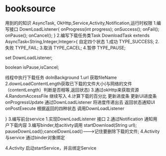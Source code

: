 # booksource
用到的的知识 AsyncTask, OkHttp,Service,Activity,Notification,运行时权限 
1.编写接口 DownLoadListener{
  onProgress(int progress);
  onSuccess();
  onFail();
  onPause();
  onCancel();
}
2.编写下载任务类Task 
DownloadTask extends AsyncTask<String,Integer,Integer>{
  自定四个状态
  1.成功 TYPE_SUCCESS;
  2.失败 TYPE_FAIL;
  3.取消 TYPE_CACEL;
  4.暂停 TYPE_PAUSE;
  
  set DownLoadListener;
  
   boolean isPause,isCancel;
  
  线程中执行下载任务 doInBackground
					1.url 获取fileName 2.downLoadContentLength获取已下载的文件大小(与网络的文件（contentLength）判断是否相等,返回状态) 3.通过okHttp来获取资源
					4.RandomAccessFile 继续写入 4.计算下载的百分比 更新进度条
  更新UI进度条       onProgressUpdate 通过DownLoadListener 将进度传递出去
  返回状态通知UI     onPostExecute 根据返回的四种状态 调用DownLoadListener
  
}
3.编写前台service 
   1.实现DownLoadListener 接口 
   2.通过Notification 通知用户下载内容
   3.编写binder,给acitivty调用 startDownload(String url); pauseDownLoad();cancelDownLoad()--->记住要删除下载的文件;
   4.Activity 与service 通过binder对象绑定
   
4.Activity 启动startService，并且绑定Service
